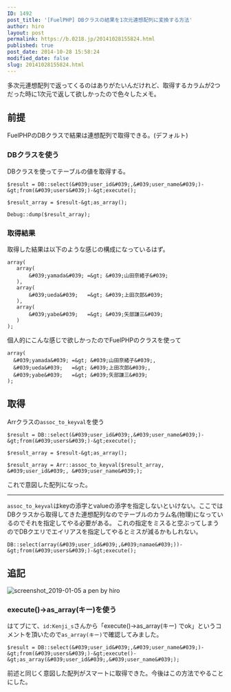 ```yaml
---
ID: 1492
post_title: '[FuelPHP] DBクラスの結果を1次元連想配列に変換する方法'
author: hiro
layout: post
permalink: https://b.0218.jp/20141028155824.html
published: true
post_date: 2014-10-28 15:58:24
modified_date: false
slug: 20141028155824.html
---
```

多次元連想配列で返ってくるのはありがたいんだけれど、取得するカラムが2つだった時に1次元で返して欲しかったので色々したメモ。
<!--more-->

## 前提
FuelPHPのDBクラスで結果は連想配列で取得できる。(デフォルト)

### DBクラスを使う
DBクラスを使ってテーブルの値を取得する。

```language-php
$result = DB::select(&#039;user_id&#039;,&#039;user_name&#039;)-&gt;from(&#039;users&#039;)-&gt;execute();

$result_array = $result-&gt;as_array();

Debug::dump($result_array);
```

### 取得結果
取得した結果は以下のような感じの構成になっているはず。

```language-php
array(
   array(
       &#039;yamada&#039; =&gt; &#039;山田奈緒子&#039;
   ),
   array(
       &#039;ueda&#039;   =&gt; &#039;上田次郎&#039;
   ),
   array(
       &#039;yabe&#039;   =&gt; &#039;矢部謙三&#039;
   )
);
```

個人的にこんな感じで欲しかったのでFuelPHPのクラスを使って

```language-php
array(
  &#039;yamada&#039; =&gt; &#039;山田奈緒子&#039;,
  &#039;ueda&#039;   =&gt; &#039;上田次郎&#039;,
  &#039;yabe&#039;   =&gt; &#039;矢部謙三&#039;
);
```

## 取得
Arrクラスの`assoc_to_keyval`を使う

```language-php
$result = DB::select(&#039;user_id&#039;,&#039;user_name&#039;)-&gt;from(&#039;users&#039;)-&gt;execute();

$result_array = $result-&gt;as_array();

$result_array = Arr::assoc_to_keyval($result_array, &#039;user_id&#039;, &#039;user_name&#039;);
```

これで意図した配列になった。

---

`assoc_to_keyval`はkeyの添字とvalueの添字を指定しないといけない。ここではDBクラスから取得してきた連想配列なのでテーブルのカラム名(物理)になっているのでそれを指定してやる必要がある。
これの指定をミスると空ぶってしまうのでDBクエリでエイリアスを指定してやるとミスが減るかもしれない。

```language-php
DB::select(array(&#039;user_id&#039;,&#039;namae&#039;))-&gt;from(&#039;users&#039;)-&gt;execute();
```

## 追記

![screenshot_2019-01-05 a pen by hiro](https://user-images.githubusercontent.com/3617124/50723419-bc763580-1120-11e9-824f-0534ae63eccb.png)

### execute()->as_array(キー)を使う
はてブにて、`id:Kenji_s`さんから「execute()->as_array(キー) でok」というコメントを頂いたので`as_array(キー)`で確認してみました。

```language-php
$result = DB::select(&#039;user_id&#039;,&#039;user_name&#039;)-&gt;from(&#039;users&#039;)-&gt;execute()-&gt;as_array(&#039;user_id&#039;,&#039;user_name&#039;);
```

前述と同じく意図した配列がスマートに取得できた。今後はこの方法でやることにした。